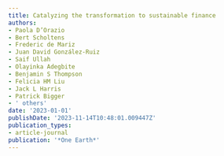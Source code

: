 ```yaml
---
title: Catalyzing the transformation to sustainable finance
authors:
- Paola D’Orazio
- Bert Scholtens
- Frederic de Mariz
- Juan David González-Ruiz
- Saif Ullah
- Olayinka Adegbite
- Benjamin S Thompson
- Felicia HM Liu
- Jack L Harris
- Patrick Bigger
- ' others'
date: '2023-01-01'
publishDate: '2023-11-14T10:48:01.009447Z'
publication_types:
- article-journal
publication: '*One Earth*'
---
```

